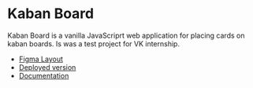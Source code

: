 # Kaban Board

Kaban Board is a vanilla JavaScriprt web application for placing cards on kaban boards. Is was a test project for VK internship. 
- [Figma Layout](https://www.figma.com/file/GRQn8carvWJVsKJeWmIX6Pbr/Kanban)
- [Deployed version](https://asdisa.github.io/kaban-board/)
- [Documentation](https://asdisa.github.io/kaban-board/docs/)
